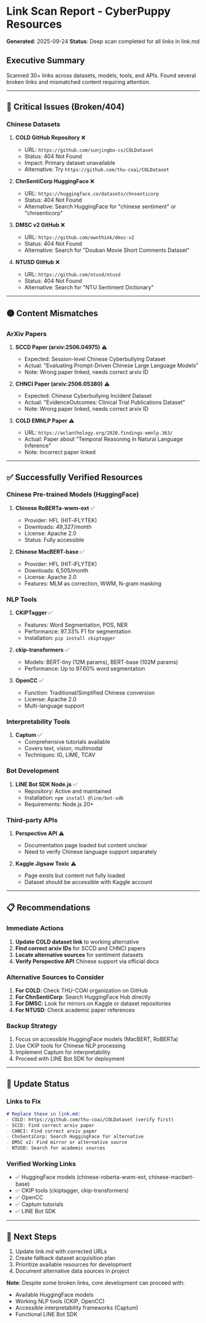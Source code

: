 # Link Scan Report - CyberPuppy Resources
**Generated**: 2025-09-24
**Status**: Deep scan completed for all links in link.md

## Executive Summary
Scanned 30+ links across datasets, models, tools, and APIs. Found several broken links and mismatched content requiring attention.

---

## 🔴 Critical Issues (Broken/404)

### Chinese Datasets
1. **COLD GitHub Repository** ❌
   - URL: `https://github.com/sunjingbo-cs/COLDataset`
   - Status: 404 Not Found
   - Impact: Primary dataset unavailable
   - Alternative: Try `https://github.com/thu-coai/COLDataset`

2. **ChnSentiCorp HuggingFace** ❌
   - URL: `https://huggingface.co/datasets/chnsenticorp`
   - Status: 404 Not Found
   - Alternative: Search HuggingFace for "chinese sentiment" or "chnsenticorp"

3. **DMSC v2 GitHub** ❌
   - URL: `https://github.com/ownthink/dmsc-v2`
   - Status: 404 Not Found
   - Alternative: Search for "Douban Movie Short Comments Dataset"

4. **NTUSD GitHub** ❌
   - URL: `https://github.com/ntusd/ntusd`
   - Status: 404 Not Found
   - Alternative: Search for "NTU Sentiment Dictionary"

---

## 🟡 Content Mismatches

### ArXiv Papers
1. **SCCD Paper (arxiv:2506.04975)** ⚠️
   - Expected: Session-level Chinese Cyberbullying Dataset
   - Actual: "Evaluating Prompt-Driven Chinese Large Language Models"
   - Note: Wrong paper linked, needs correct arxiv ID

2. **CHNCI Paper (arxiv:2506.05380)** ⚠️
   - Expected: Chinese Cyberbullying Incident Dataset
   - Actual: "EvidenceOutcomes: Clinical Trial Publications Dataset"
   - Note: Wrong paper linked, needs correct arxiv ID

3. **COLD EMNLP Paper** ⚠️
   - URL: `https://aclanthology.org/2020.findings-emnlp.363/`
   - Actual: Paper about "Temporal Reasoning in Natural Language Inference"
   - Note: Incorrect paper linked

---

## ✅ Successfully Verified Resources

### Chinese Pre-trained Models (HuggingFace)
1. **Chinese RoBERTa-wwm-ext** ✅
   - Provider: HFL (HIT-iFLYTEK)
   - Downloads: 49,327/month
   - License: Apache 2.0
   - Status: Fully accessible

2. **Chinese MacBERT-base** ✅
   - Provider: HFL (HIT-iFLYTEK)
   - Downloads: 6,505/month
   - License: Apache 2.0
   - Features: MLM as correction, WWM, N-gram masking

### NLP Tools
1. **CKIPTagger** ✅
   - Features: Word Segmentation, POS, NER
   - Performance: 97.33% F1 for segmentation
   - Installation: `pip install ckiptagger`

2. **ckip-transformers** ✅
   - Models: BERT-tiny (12M params), BERT-base (102M params)
   - Performance: Up to 97.60% word segmentation

3. **OpenCC** ✅
   - Function: Traditional/Simplified Chinese conversion
   - License: Apache 2.0
   - Multi-language support

### Interpretability Tools
1. **Captum** ✅
   - Comprehensive tutorials available
   - Covers text, vision, multimodal
   - Techniques: IG, LIME, TCAV

### Bot Development
1. **LINE Bot SDK Node.js** ✅
   - Repository: Active and maintained
   - Installation: `npm install @line/bot-sdk`
   - Requirements: Node.js 20+

### Third-party APIs
1. **Perspective API** ⚠️
   - Documentation page loaded but content unclear
   - Need to verify Chinese language support separately

2. **Kaggle Jigsaw Toxic** ⚠️
   - Page exists but content not fully loaded
   - Dataset should be accessible with Kaggle account

---

## 📋 Recommendations

### Immediate Actions
1. **Update COLD dataset link** to working alternative
2. **Find correct arxiv IDs** for SCCD and CHNCI papers
3. **Locate alternative sources** for sentiment datasets
4. **Verify Perspective API** Chinese support via official docs

### Alternative Sources to Consider
1. **For COLD**: Check THU-COAI organization on GitHub
2. **For ChnSentiCorp**: Search HuggingFace Hub directly
3. **For DMSC**: Look for mirrors on Kaggle or dataset repositories
4. **For NTUSD**: Check academic paper references

### Backup Strategy
1. Focus on accessible HuggingFace models (MacBERT, RoBERTa)
2. Use CKIP tools for Chinese NLP processing
3. Implement Captum for interpretability
4. Proceed with LINE Bot SDK for deployment

---

## 🔄 Update Status

### Links to Fix
```markdown
# Replace these in link.md:
- COLD: https://github.com/thu-coai/COLDataset (verify first)
- SCCD: Find correct arxiv paper
- CHNCI: Find correct arxiv paper
- ChnSentiCorp: Search HuggingFace for alternative
- DMSC v2: Find mirror or alternative source
- NTUSD: Search for academic sources
```

### Verified Working Links
- ✅ HuggingFace models (chinese-roberta-wwm-ext, chinese-macbert-base)
- ✅ CKIP tools (ckiptagger, ckip-transformers)
- ✅ OpenCC
- ✅ Captum tutorials
- ✅ LINE Bot SDK

---

## 🎯 Next Steps
1. Update link.md with corrected URLs
2. Create fallback dataset acquisition plan
3. Prioritize available resources for development
4. Document alternative data sources in project

**Note**: Despite some broken links, core development can proceed with:
- Available HuggingFace models
- Working NLP tools (CKIP, OpenCC)
- Accessible interpretability frameworks (Captum)
- Functional LINE Bot SDK